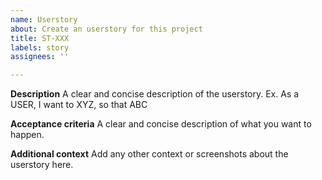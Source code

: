 ```yaml
---
name: Userstory
about: Create an userstory for this project
title: ST-XXX
labels: story
assignees: ''

---
```


**Description**
A clear and concise description of the userstory. Ex. As a USER, I want to XYZ, so that ABC

**Acceptance criteria**
A clear and concise description of what you want to happen.

**Additional context**
Add any other context or screenshots about the userstory here.
